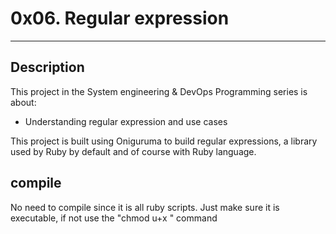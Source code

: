 # 0x06. Regular expression
---
## Description

This project in the System engineering & DevOps Programming series is about:
* Understanding regular expression and use cases

This project is built using Oniguruma to build regular expressions, a library used by Ruby by default and of course with Ruby language.

## compile
No need to compile since it is all ruby scripts. Just make sure it is executable, if not use the "chmod u+x <file>" command
